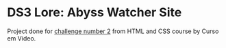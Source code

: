 <h1>DS3 Lore: Abyss Watcher Site</h1>
Project done for <a href="https://github.com/gustavoguanabara/html-css/tree/master/desafios/modulo-02/d010">challenge number 2</a> from HTML and CSS course by Curso em Video.

